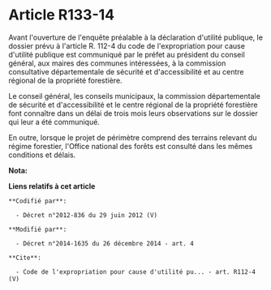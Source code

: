# Article R133-14

Avant l'ouverture de l'enquête préalable à la déclaration d'utilité publique, le dossier prévu à l'article R. 112-4 du code
de l'expropriation pour cause d'utilité publique est communiqué par le préfet au président du conseil général, aux maires des
communes intéressées, à la commission consultative départementale de sécurité et d'accessibilité et au centre régional de la
propriété forestière. 

Le conseil général, les conseils municipaux, la commission départementale de sécurité et d'accessibilité et le centre
régional de la propriété forestière font connaître dans un délai de trois mois leurs observations sur le dossier qui leur a
été communiqué. 

En outre, lorsque le projet de périmètre comprend des terrains relevant du régime forestier, l'Office national des forêts est
consulté dans les mêmes conditions et délais.

**Nota:**



**Liens relatifs à cet article**

	**Codifié par**:

	  - Décret n°2012-836 du 29 juin 2012 (V)

	**Modifié par**:

	  - Décret n°2014-1635 du 26 décembre 2014 - art. 4

	**Cite**:

	  - Code de l'expropriation pour cause d'utilité pu... - art. R112-4 (V)
